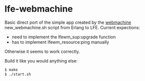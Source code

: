 # lfe-webmachine

Basic direct port of the simple app created by the
[webmachine](https://github.com/basho/webmachine) new_webmachine.sh
script from Erlang to LFE. Current expections:

 * need to implement the lfewm_sup:upgrade function
 * has to implement lfewm_resource:ping manually

Otherwise it seems to work correctly.

Build it like you would anything else:

``` bash
$ make
$ ./start.sh
```

